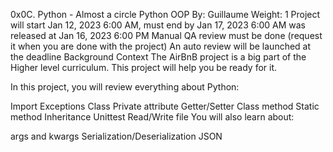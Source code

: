 0x0C. Python - Almost a circle
Python
OOP
 By: Guillaume
 Weight: 1
 Project will start Jan 12, 2023 6:00 AM, must end by Jan 17, 2023 6:00 AM
 was released at Jan 16, 2023 6:00 PM
 Manual QA review must be done (request it when you are done with the project)
 An auto review will be launched at the deadline
Background Context
The AirBnB project is a big part of the Higher level curriculum. This project will help you be ready for it.

In this project, you will review everything about Python:

Import
Exceptions
Class
Private attribute
Getter/Setter
Class method
Static method
Inheritance
Unittest
Read/Write file
You will also learn about:

args and kwargs
Serialization/Deserialization
JSON
